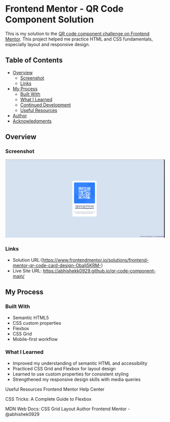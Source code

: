 # Frontend Mentor - QR Code Component Solution

This is my solution to the [QR code component challenge on Frontend Mentor](https://www.frontendmentor.io/challenges/qr-code-component-iux_sIO_H). This project helped me practice HTML and CSS fundamentals, especially layout and responsive design.

## Table of Contents

- [Overview](#overview)
  - [Screenshot](#screenshot)
  - [Links](#links)
- [My Process](#my-process)
  - [Built With](#built-with)
  - [What I Learned](#what-i-learned)
  - [Continued Development](#continued-development)
  - [Useful Resources](#useful-resources)
- [Author](#author)
- [Acknowledgments](#acknowledgments)

## Overview

### Screenshot

<!-- Replace the path below with your actual screenshot file -->
![My QR Code Component Screenshot](./design/qrcode-@abhi.png)


### Links

- Solution URL:(https://www.frontendmentor.io/solutions/frontend-mentor-qr-code-card-design-ObaIj5KRM-)
- Live Site URL: https://abhishekk0929.github.io/qr-code-component-main/

## My Process

### Built With

- Semantic HTML5
- CSS custom properties
- Flexbox
- CSS Grid
- Mobile-first workflow

### What I Learned

- Improved my understanding of semantic HTML and accessibility
- Practiced CSS Grid and Flexbox for layout design
- Learned to use custom properties for consistent styling
- Strengthened my responsive design skills with media queries

Useful Resources
Frontend Mentor Help Center

CSS Tricks: A Complete Guide to Flexbox

MDN Web Docs: CSS Grid Layout
Author
Frontend Mentor - @abhishek0929


